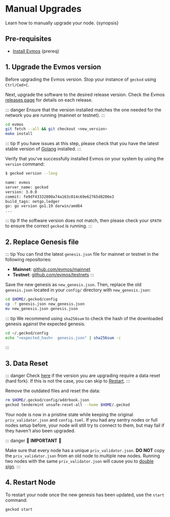 <!--
order: 4
-->

# Manual Upgrades

Learn how to manually upgrade your node. {synopsis}

## Pre-requisites

- [Install Evmos](./../quickstart/installation.md) {prereq}

## 1. Upgrade the Evmos version

Before upgrading the Evmos version. Stop your instance of `geckod` using `Ctrl/Cmd+C`.

Next, upgrade the software to the desired release version. Check the Evmos [releases page](https://github.com/evmos/evmos/releases) for details on each release.

::: danger
Ensure that the version installed matches the one needed for the network you are running (mainnet or testnet).
:::

```bash
cd evmos
git fetch --all && git checkout <new_version>
make install
```

::: tip
If you have issues at this step, please check that you have the latest stable version of [Golang](https://golang.org/dl/) installed.
:::

Verify that you've successfully installed Evmos on your system by using the `version` command:

```bash
$ geckod version --long

name: evmos
server_name: geckod
version: 3.0.0
commit: fe9df43332800a74a163c014c69e62765d8206e3
build_tags: netgo,ledger
go: go version go1.19 darwin/amd64
...
```

::: tip
If the software version does not match, then please check your `$PATH` to ensure the correct `geckod` is running.
:::

## 2. Replace Genesis file

::: tip
You can find the latest `genesis.json` file for mainnet or testnet in the following repositories:

- **Mainnet**: [github.com/evmos/mainnet](https://github.com/evmos/mainnet)
- **Testnet**: [github.com/evmos/testnets](https://github.com/evmos/testnets)
:::

Save the new genesis as `new_genesis.json`. Then, replace the old `genesis.json` located in your `config/` directory with `new_genesis.json`:

```bash
cd $HOME/.geckod/config
cp -f genesis.json new_genesis.json
mv new_genesis.json genesis.json
```

::: tip
We recommend using `sha256sum` to check the hash of the downloaded genesis against the expected genesis.

```bash
cd ~/.geckod/config
echo "<expected_hash>  genesis.json" | sha256sum -c
```

:::

## 3. Data Reset

::: danger
Check [here](./upgrades.md) if the version you are upgrading require a data reset (hard fork). If this is not the case, you can skip to [Restart](https://docs.evmos.org/validators/upgrades/manual.html#_4-restart-node).
:::

Remove the outdated files and reset the data:

```bash
rm $HOME/.geckod/config/addrbook.json
geckod tendermint unsafe-reset-all --home $HOME/.geckod
```

Your node is now in a pristine state while keeping the original `priv_validator.json` and `config.toml`. If you had any sentry nodes or full nodes setup before,
your node will still try to connect to them, but may fail if they haven't also
been upgraded.

::: danger
🚨 **IMPORTANT** 🚨

Make sure that every node has a unique `priv_validator.json`. **DO NOT** copy the `priv_validator.json` from an old node to multiple new nodes. Running two nodes with the same `priv_validator.json` will cause you to [double sign](https://docs.tendermint.com/master/spec/consensus/signing.html#double-signing).
:::

## 4. Restart Node

To restart your node once the new genesis has been updated, use the `start` command:

```bash
geckod start
```
